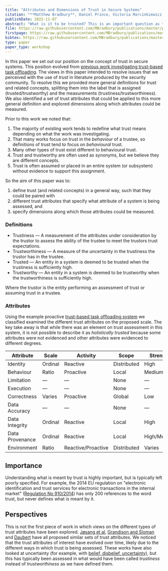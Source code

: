 ```yaml
---
title: "Attributes and Dimensions of Trust in Secure Systems"
citation: "**Matthew Bradbury**, Daniel Prince, Victoria Marcinkiewicz, and Tim Watson. Attributes and Dimensions of Trust in Secure Systems. In *Proceedings of the 1st International Workshop on Socio-technical Cybersecurity and Resilience in the Internet of Things*, STaR-IoT'22. Delft, Netherlands, 7 November 2022. [doi:10.1145/3567445.35711](https://doi.org/10.1145/3567445.35711)."
publishDate: 2022-11-07
abstract: "What is it to be trusted? This is an important question as trust is increasingly placed in a system and the degree to which a system is trusted is increasingly being assessed. However, there are issues with how related terms are used. Many definitions focus on one attribute of trust (typically behaviour) preventing that definition from being used for other attributes (e.g., identity). This is confused further by conflating what trustors measure about a trustee and what conclusions a trustor reaches about a trustee. Therefore, in this paper we present definitions of measures (trustiness and trustworthiness) and conclusions (trusted and trustworthy). These definitions are general and do not refer to a specific attribute allowing them to be used with arbitrary attributes which are being assessed (e.g., identity, behaviour, limitation, execution, correctness, data, environment). In addition, in order to demonstrate the complexities of describing if a trustee is designated as trusted or trustworthy, a set of dimensions are defined to describe attributes (time, scale, proactive/reactive, strength, scope, source). Finally, an example system is classified using these attributes and their dimensions in order to highlight the complexities of describing a system as holistically trusted or trustworthy."
file: https://raw.githubusercontent.com/MBradbury/publications/master/papers/STaR-IoT2022.pdf
firstpage: https://raw.githubusercontent.com/MBradbury/publications/master/firstpages/STaR-IoT2022.svg
bibtex: https://raw.githubusercontent.com/MBradbury/publications/master/bibtex/Bradbury_2022_AttributesDimensionsTrust.bib
type: paper
paper_type: workshop
---
```


In this paper we set out our position on the concept of trust in secure systems. This position evolved from [previous work investigating trust-based task offloading](/projects/project-6-TEAM). The views in this paper intended to resolve issues that we perceived with the use of *trust* in literature produced by the security community. To resolve this we provided more general definitions for trust and related concepts, splitting them into the label that is assigned (trusted/trustworthy) and the measurements (trustiness/trustworthiness). We also identified a set of trust attributes that could be applied to this more general definition and explored dimensions along which attributes could be measured.

<!-- readmore -->

Prior to this work we noted that:

1. The majority of existing work tends to redefine what trust means depending on what the work was investigating.
2. That many works focus on trust in the *behaviour* of a trustee, so definitions of trust tend to focus on *behavioural* trust.
3. Many other types of trust exist different to behavioural trust.
4. Trust and trustworthy are often used as synonyms, but we believe they are different concepts.
5. Trust is often assumed or placed in an entire system (or subsystem) without evidence to support this assignment.

So the aim of this paper was to:
1) define trust (and related concepts) in a general way, such that they could be paired with
2) different trust attributes that specify what attribute of a system is being assessed, and
3) specify dimensions along which those attributes could be measured.

### Definitions

* Trustiness &mdash; A measurement of the attributes under consideration by the trustor to assess the ability of the trustee to meet the trustors trust expectations.
* Trustworthiness &mdash; A measure of the uncertainty in the trustiness the trustor has in the trustee.
* Trusted &mdash; An entity in a system is deemed to be trusted when the trustiness is sufficiently high.
* Trustworthy &mdash; An entity in a system is deemed to be trustworthy when the trustworthiness is sufficiently high.

Where the trustor is the entity performing an assessment of trust or assuming trust in a trustee.

### Attributes

Using the example proactive [trust-based task offloading system](/publications/Bradbury_2021_TrustTrackersComputation) we classified examined the different trust attributes on the proposed scale. The key take away is that while there was an element on trust assessment in this system, it is not possible to describe it as *holistically trusted* because some attributes were not evidenced and other attributes were evidenced to different degrees.

| Attribute       | Scale   | Activity           | Scope       | Strength    | Source   | Time of Evidence  |
|-----------------|---------|--------------------|-------------|-------------|----------|-------------------|
| Identity        | Ordinal | Reactive           | Distributed | High        | Direct   | Sampled           |
| Behaviour       | Ratio   | Proactive          | Local       | Medium      | Direct   | Sampled           |
| Limitation      | &mdash; | &mdash;            | None        | &mdash;     | &mdash;  | Assumed           |
| Execution       | &mdash; | &mdash;            | None        | &mdash;     | &mdash;  | Assumed           |
| Correctness     | Varies  | Proactive          | Global      | Low         | Indirect | Single            |
| Data Accuracy   | &mdash; | &mdash;            | None        | &mdash;     | &mdash;  | Assumed           |
| Data Integrity  | Ordinal | Reactive           | Local       | High        | Direct   | Sampled           |
| Data Provenance | Ordinal | Reactive           | Local       | High/Medium | Direct   | Sampled           |
| Environment     | Ratio   | Reactive/Proactive | Distributed | Varies      | Direct   | Sampled/Continual |


## Importance

Understanding what is meant by trust is highly important, but is typically left poorly specified. For example, the 2014 EU regulation on "electronic identification and trust services for electronic transactions in the internal market" ([Regulation No 910/2014](https://eur-lex.europa.eu/eli/reg/2014/910/oj)) has only 200 references to the word trust, but never defines what is meant by it.

## Perspectives

This is not the first piece of work in which views on the different types of trust attributes have been explored. [Jøsang et al](https://doi.org/10.1016/j.dss.2005.05.019), [Grandison and Sloman](https://doi.org/10.1109/COMST.2000.5340804) and [Daubert](https://doi.org/10.1109/ICCW.2015.7247581) have all proposed similar sets of trust attributes. We noticed that the trust attributes of interest have evolved over time, likely due to the different ways in which trust is being assessed. These works have also looked at uncertainty (for example, with [belief, disbelief, uncertainty](https://citeseerx.ist.psu.edu/viewdoc/download?doi=10.1.1.60.5461&rep=rep1&type=pdf)), but this has typically been assessed in what would have been called *trustiness* instead of *trustworthiness* as we have defined them.
